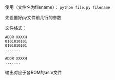 使用（文件名为filename）：  `python file.py filename`

先设置好py文件前几行的参数

文件格式：

```
ADDR XXXXH
0101010101
0101010101
.......

ADDR XXXXH
.......
```

输出对应于各ROM的asm文件